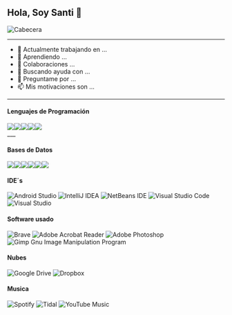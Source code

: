 ## Hola, Soy Santi 👋
![Cabecera](https://user-images.githubusercontent.com/107579486/174297978-2c558279-dc25-42f8-aafa-e356bbeb1034.png)
___
- 🔭 Actualmente trabajando en ...
- 🌱 Aprendiendo ...
- 👯 Colaboraciones ...
- 🤔 Buscando ayuda con ...
- 💬 Preguntame por ...
- 📫 Mis motivaciones son ...
___
#### Lenguajes de Programación
<div class="lenguajes" align="center" style="backgroundColor:#2F3C44">
  <div style="display: flex;">
    <img src="https://user-images.githubusercontent.com/107579486/174496202-2d0fc0d4-70b1-4e99-9982-8cc455fb03d5.png" />
    <img src="https://user-images.githubusercontent.com/107579486/174352763-67c8a56a-b8ae-47fe-9aea-46db67711f1a.png" />
    <img src="https://user-images.githubusercontent.com/107579486/174352814-abe41f62-5547-497f-b1a4-3568c92da1ad.png" />
    <img src="https://user-images.githubusercontent.com/107579486/174354194-38137033-86dd-49ce-bdca-abf071d48c29.png" />
    <img src="https://user-images.githubusercontent.com/107579486/174354206-edb31e01-3804-4418-be94-8f482712e628.png" />
  </div>
</div>
___

#### Bases de Datos
<div class="db" align="center" style="backgroundColor:#2F3C44">
  <div style="display: flex;">
    <img src="https://user-images.githubusercontent.com/107579486/174496175-d0d6fa8d-b4b0-4748-894a-b3bd9dc64b17.png" />
    <img src="https://user-images.githubusercontent.com/107579486/174358616-fb274536-c7c9-4f5c-9ed9-b4b2b43bab2b.png" />
    <img src="https://user-images.githubusercontent.com/107579486/174358559-17c5eb09-8ca8-4516-b41e-410825d53938.png" />
    <img src="https://user-images.githubusercontent.com/107579486/174358084-d8f65ea4-a0e6-4842-97c1-6d9ded7873f6.png" />
    <img src="https://user-images.githubusercontent.com/107579486/174358379-afce1e30-2cf7-4a4c-8a98-b0d1e91af1a1.png" />
    <ing src"https://user-images.githubusercontent.com/107579486/174358415-24e912de-f1b3-40a8-8ad6-d6b4d2cfc59e.png" />
    <img src="https://user-images.githubusercontent.com/107579486/174496237-2202cf14-c961-437e-b6e2-2fa3c5638ebb.png" />
  </div>
</div>

#### IDE´s
![Android Studio](![java](https://user-images.githubusercontent.com/107579486/174345295-b0a1954b-c006-4ae2-8fe3-a3b0edb141c6.png))
![IntelliJ IDEA](https://img.shields.io/badge/IntelliJIDEA-000000.svg?style=for-the-badge&logo=intellij-idea&logoColor=white)
![NetBeans IDE](https://img.shields.io/badge/NetBeansIDE-1B6AC6.svg?style=for-the-badge&logo=apache-netbeans-ide&logoColor=white)
![Visual Studio Code](https://img.shields.io/badge/Visual%20Studio%20Code-0078d7.svg?style=for-the-badge&logo=visual-studio-code&logoColor=white)
![Visual Studio](https://img.shields.io/badge/Visual%20Studio-5C2D91.svg?style=for-the-badge&logo=visual-studio&logoColor=white)

#### Software usado
![Brave](https://img.shields.io/badge/Brave-FB542B?style=for-the-badge&logo=Brave&logoColor=white)
![Adobe Acrobat Reader](https://img.shields.io/badge/Adobe%20Acrobat%20Reader-EC1C24.svg?style=for-the-badge&logo=Adobe%20Acrobat%20Reader&logoColor=white)
![Adobe Photoshop](https://img.shields.io/badge/adobe%20photoshop-%2331A8FF.svg?style=for-the-badge&logo=adobe%20photoshop&logoColor=white)
![Gimp Gnu Image Manipulation Program](https://img.shields.io/badge/Gimp-657D8B?style=for-the-badge&logo=gimp&logoColor=FFFFFF)

#### Nubes
![Google Drive](https://img.shields.io/badge/Google%20Drive-4285F4?style=for-the-badge&logo=googledrive&logoColor=white)
![Dropbox](https://img.shields.io/badge/Dropbox-%233B4D98.svg?style=for-the-badge&logo=Dropbox&logoColor=white)

#### Musica
![Spotify](https://img.shields.io/badge/Spotify-1ED760?style=for-the-badge&logo=spotify&logoColor=white)
![Tidal](https://img.shields.io/badge/tidal-00FFFF?style=for-the-badge&logo=tidal&logoColor=black)
![YouTube Music](https://img.shields.io/badge/YouTube_Music-FF0000?style=for-the-badge&logo=youtube-music&logoColor=white)

